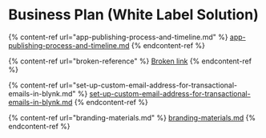 # Business Plan (White Label Solution)

{% content-ref url="app-publishing-process-and-timeline.md" %}
[app-publishing-process-and-timeline.md](app-publishing-process-and-timeline.md)
{% endcontent-ref %}

{% content-ref url="broken-reference" %}
[Broken link](broken-reference)
{% endcontent-ref %}

{% content-ref url="set-up-custom-email-address-for-transactional-emails-in-blynk.md" %}
[set-up-custom-email-address-for-transactional-emails-in-blynk.md](set-up-custom-email-address-for-transactional-emails-in-blynk.md)
{% endcontent-ref %}

{% content-ref url="branding-materials.md" %}
[branding-materials.md](branding-materials.md)
{% endcontent-ref %}
